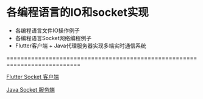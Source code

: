 # 各编程语言的IO和socket实现


- 各编程语言文件IO操作例子
- 各编程语言Socket网络编程例子
- Flutter客户端 + Java代理服务器实现多端实时通信系统

===========================================================================

[Flutter Socket 客户端](https://github.com/Black-Jacki/io-socket/tree/master/socket/msg_proxy_client)

[Java Socket 服务端](https://github.com/Black-Jacki/io-socket/tree/master/socket/msg_proxy_server)